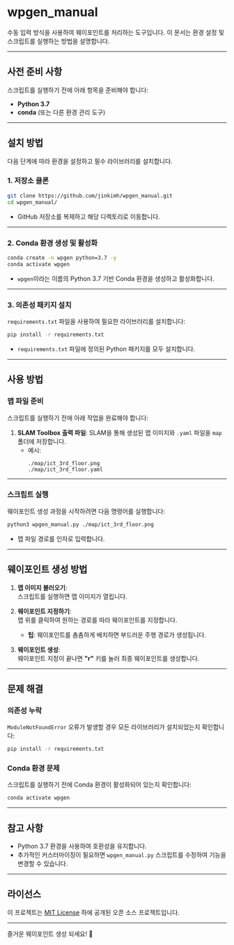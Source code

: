 # **wpgen_manual**  

수동 입력 방식을 사용하여 웨이포인트를 처리하는 도구입니다. 이 문서는 환경 설정 및 스크립트를 실행하는 방법을 설명합니다.

---

## **사전 준비 사항**

스크립트를 실행하기 전에 아래 항목을 준비해야 합니다:  
- **Python 3.7**  
- **conda** (또는 다른 환경 관리 도구)

---

## **설치 방법**

다음 단계에 따라 환경을 설정하고 필수 라이브러리를 설치합니다.

### **1. 저장소 클론**
```bash
git clone https://github.com/jinkimh/wpgen_manual.git
cd wpgen_manual/
```
- GitHub 저장소를 복제하고 해당 디렉토리로 이동합니다.

---

### **2. Conda 환경 생성 및 활성화**
```bash
conda create -n wpgen python=3.7 -y
conda activate wpgen
```
- `wpgen`이라는 이름의 Python 3.7 기반 Conda 환경을 생성하고 활성화합니다.

---

### **3. 의존성 패키지 설치**
`requirements.txt` 파일을 사용하여 필요한 라이브러리를 설치합니다:
```bash
pip install -r requirements.txt
```
- `requirements.txt` 파일에 정의된 Python 패키지를 모두 설치합니다.

---

## **사용 방법**

### **맵 파일 준비**
스크립트를 실행하기 전에 아래 작업을 완료해야 합니다:
1. **SLAM Toolbox 출력 파일**: SLAM을 통해 생성된 맵 이미지와 `.yaml` 파일을 `map` 폴더에 저장합니다.
   - 예시:
     ```
     ./map/ict_3rd_floor.png
     ./map/ict_3rd_floor.yaml
     ```

---

### **스크립트 실행**
웨이포인트 생성 과정을 시작하려면 다음 명령어를 실행합니다:
```bash
python3 wpgen_manual.py ./map/ict_3rd_floor.png
```
- 맵 파일 경로를 인자로 입력합니다.

---

## **웨이포인트 생성 방법**

1. **맵 이미지 불러오기**:  
   스크립트를 실행하면 맵 이미지가 열립니다.

2. **웨이포인트 지정하기**:  
   맵 위를 클릭하여 원하는 경로를 따라 웨이포인트를 지정합니다.  
   - **팁**: 웨이포인트를 촘촘하게 배치하면 부드러운 주행 경로가 생성됩니다.

3. **웨이포인트 생성**:  
   웨이포인트 지정이 끝나면 **"r"** 키를 눌러 최종 웨이포인트를 생성합니다.

---

## **문제 해결**

### **의존성 누락**  
`ModuleNotFoundError` 오류가 발생할 경우 모든 라이브러리가 설치되었는지 확인합니다:
```bash
pip install -r requirements.txt
```

### **Conda 환경 문제**  
스크립트를 실행하기 전에 Conda 환경이 활성화되어 있는지 확인합니다:
```bash
conda activate wpgen
```

---

## **참고 사항**  

- Python 3.7 환경을 사용하여 호환성을 유지합니다.  
- 추가적인 커스터마이징이 필요하면 `wpgen_manual.py` 스크립트를 수정하여 기능을 변경할 수 있습니다.

---

## **라이선스**

이 프로젝트는 [MIT License](LICENSE) 하에 공개된 오픈 소스 프로젝트입니다.

---

즐거운 웨이포인트 생성 되세요! 🚗
